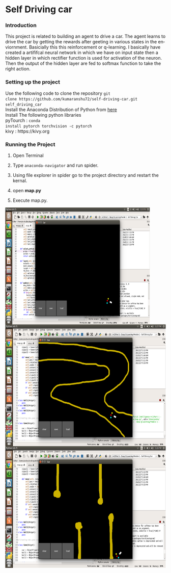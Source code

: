 <!DOCTYPE HTML PUBLIC "-//W3C//DTD HTML 4.0 Transitional//EN">
<html>
<head>
	<meta http-equiv="content-type" content="text/html; charset=utf-8"/>
	<title></title>
	<meta name="generator" content="LibreOffice 5.3.1.2 (Linux)"/>
	<meta name="created" content="00:00:00"/>
	<meta name="changed" content="2017-12-28T17:30:19.527310294"/>
	<style type="text/css">
		h3.cjk { font-family: "Noto Sans CJK SC Regular" }
		h3.ctl { font-family: "FreeSans" }
		code.cjk { font-family: "DejaVu Sans Mono", monospace }
	</style>
</head>
<body lang="en-IN" dir="ltr">
<h1>Self Driving car 
</h1>
<h3 class="western">Introduction</h3>
<p>This project is related to building an agent to drive a car. The
agent learns to drive the car by getting the rewards after geeting in
various states in the enviornment. Basicially this this reinforcement
or q-learning. I basically have created a artififcal neural network
in which we have on input state then a hidden layer in which
rectifier function is used for activation of the neuron. Then the
output of the hidden layer are fed to softmax function to take the
right action. 
</p>
<h3 class="western">Setting up the project</h3>
<p>Use the following code to clone the repository <code class="western">git
clone https://github.com/kumaranshu72/self-driving-car.git
self_driving_car </code><br/>
Install the Anaconda Distribution of
Python from <a href="https://anaconda.org/anaconda/python">here</a>
<br/>
Install The following python libraries<br/>
pyTourch : <code class="western">conda
install pytorch torchvision -c pytorch</code><br/>
kivy :
https://kivy.org 
</p>
<h3 class="western">Running the Project</h3>
<ol>
	<li/>
<p style="margin-bottom: 0cm">Open Terminal 
	</p>
	<li/>
<p style="margin-bottom: 0cm">Type <code class="western">anaconda-navigator</code>
	and run spider. 
	</p>
	<li/>
<p style="margin-bottom: 0cm">Using file explorer in spider go
	to the project directory and restart the kernal. 
	</p>
	<li/>
<p style="margin-bottom: 0cm">open <b>map.py</b> 
	</p>
	<li/>
<p>Execute map.py.</p>
	
</ol>
<p><img src="README_md_d2f9bfddc9f76199.png" name="Image1" align="left" width="454" height="367" border="0"/>
		</p>
<p><img src="README_md_649b632d102a0164.png" name="Image3" align="left" width="680" height="382" border="0"/>
<br/>
<br/>
</p>
<p><img src="README_md_1cfac943102d9f58.png" name="Image2" align="left" width="680" height="382" border="0"/>
<br/>
<br/>

</p>
<p><br/>
<br/>

</p>

</body>
</html>
